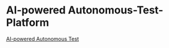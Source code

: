 # AI-powered Autonomous-Test-Platform
[AI-powered Autonomous Test](https://github.com/charleshardy/AI-powered-Autonomous-Test)
